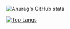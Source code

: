 ![Anurag's GitHub stats](https://github-readme-stats.vercel.app/api?username=Kimjunkuk&show_icons=true&theme=radical)

[![Top Langs](https://github-readme-stats.vercel.app/api/top-langs/?username=Kimjunkuk&langs_count=8)](https://github.com/anuraghazra/github-readme-stats)









<!--
**Kimjunkuk/Kimjunkuk** is a ✨ _special_ ✨ repository because its `README.md` (this file) appears on your GitHub profile.

Here are some ideas to get you started:

- 🔭 I’m currently working on ...
- 🌱 I’m currently learning ...
- 👯 I’m looking to collaborate on ...
- 🤔 I’m looking for help with ...
- 💬 Ask me about ...
- 📫 How to reach me: ...
- 😄 Pronouns: ...
- ⚡ Fun fact: ...
-->
